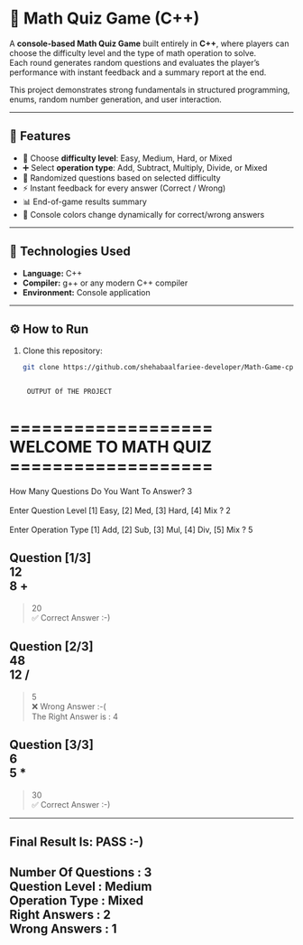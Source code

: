 # 🧮 Math Quiz Game (C++)

A **console-based Math Quiz Game** built entirely in **C++**, where players can choose the difficulty level and the type of math operation to solve.  
Each round generates random questions and evaluates the player’s performance with instant feedback and a summary report at the end.

This project demonstrates strong fundamentals in structured programming, enums, random number generation, and user interaction.

---

## 🚀 Features

- 🎯 Choose **difficulty level**: Easy, Medium, Hard, or Mixed  
- ➕ Select **operation type**: Add, Subtract, Multiply, Divide, or Mixed  
- 🧠 Randomized questions based on selected difficulty  
- ⚡ Instant feedback for every answer (Correct / Wrong)  
- 📊 End-of-game results summary  
- 🎨 Console colors change dynamically for correct/wrong answers  

---

## 🧰 Technologies Used

- **Language:** C++  
- **Compiler:** g++ or any modern C++ compiler  
- **Environment:** Console application  

---

## ⚙️ How to Run

1. Clone this repository:
   ```bash
   git clone https://github.com/shehabaalfariee-developer/Math-Game-cpp.git


    OUTPUT Of THE PROJECT
===================</br>
WELCOME TO MATH QUIZ</br>
===================</br>
==============================

How Many Questions Do You Want To Answer? 3  
</br>
Enter Question Level [1] Easy, [2] Med, [3] Hard, [4] Mix ? 2  
</br>
Enter Operation Type [1] Add, [2] Sub, [3] Mul, [4] Div, [5] Mix ? 5  

Question [1/3]  
12  
8 +  
---------------  
> 20  
✅ Correct Answer :-)  

Question [2/3]  
48  
12 /  
---------------  
> 5  
❌ Wrong Answer :-(  
The Right Answer is : 4  

Question [3/3]  
6  
5 *  
---------------  
> 30  
✅ Correct Answer :-)


--------------------------  
Final Result Is: PASS :-)  
--------------------------  
Number Of Questions     : 3  
Question Level          : Medium  
Operation Type          : Mixed  
Right Answers           : 2  
Wrong Answers           : 1  
--------------------------------------
